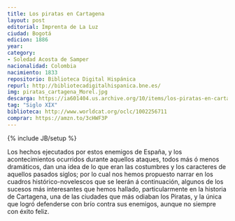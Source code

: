 ```yaml
---
title: Los piratas en Cartagena
layout: post
editorial: Imprenta de La Luz
ciudad: Bogotá
edicion: 1886
year: 
category: 
- Soledad Acosta de Samper
nacionalidad: Colombia
nacimiento: 1833
repositorio: Biblioteca Digital Hispánica
repurl: http://bibliotecadigitalhispanica.bne.es/
img: piratas_cartagena_Morel.jpg
descarga: https://ia601404.us.archive.org/10/items/los-piratas-en-cartagena/Los%20piratas%20en%20Cartagena.pdf
tag: "Siglo XIX"
biblioteca: http://www.worldcat.org/oclc/1002256711
comprar: https://amzn.to/3cHWF3P
---
```

{% include JB/setup %}
 
Los hechos ejecutados por estos enemigos de España, y los acontecimientos ocurridos durante aquellos ataques, todos más ó menos dramáticos, dan una idea de lo que eran las costumbres y los caracteres de aquellos pasados siglos; por lo cual nos hemos propuesto narrar en los cuadros histórico-novelescos que se leerán á continuación, algunos de los sucesos más interesantes que hemos hallado,  particularmente en la historia de Cartagena, una de las ciudades que más odiaban los Piratas, y la única que logró defenderse con brío contra sus enemigos, aunque no siempre con éxito feliz. 
